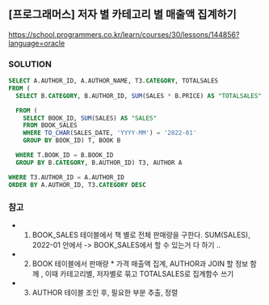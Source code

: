 ## [프로그래머스] 저자 별 카테고리 별 매출액 집계하기
https://school.programmers.co.kr/learn/courses/30/lessons/144856?language=oracle

### SOLUTION
```SQL
SELECT A.AUTHOR_ID, A.AUTHOR_NAME, T3.CATEGORY, TOTALSALES
FROM (
  SELECT B.CATEGORY, B.AUTHOR_ID, SUM(SALES * B.PRICE) AS "TOTALSALES"

  FROM (
    SELECT BOOK_ID, SUM(SALES) AS "SALES"
    FROM BOOK_SALES
    WHERE TO_CHAR(SALES_DATE, 'YYYY-MM') = '2022-01'
    GROUP BY BOOK_ID) T, BOOK B

  WHERE T.BOOK_ID = B.BOOK_ID
  GROUP BY B.CATEGORY, B.AUTHOR_ID) T3, AUTHOR A

WHERE T3.AUTHOR_ID = A.AUTHOR_ID
ORDER BY A.AUTHOR_ID, T3.CATEGORY DESC
```

### 참고
- 1. BOOK_SALES 테이블에서 책 별로 전체 판매량을 구한다. SUM(SALES), 2022-01 안에서 -> BOOK_SALES에서 할 수 있는거 다 하기 .. 
- 2. BOOK 테이블에서 판매량 * 가격 매출액 집계, AUTHOR과 JOIN 할 정보 함께 , 이때 카테고리별, 저자별로 묶고 TOTALSALES로 집계함수 쓰기
- 3. AUTHOR 테이블 조인 후, 필요한 부분 추출, 정렬